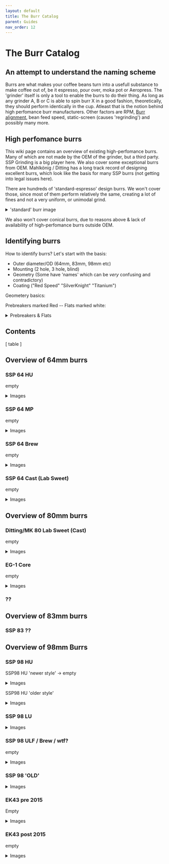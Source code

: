 ```yaml
---
layout: default
title: The Burr Catalog
parent: Guides
nav_order: 12
---
```


# The Burr Catalog
## An attempt to understand the naming scheme

Burrs are what makes your coffee beans turn into a usefull substance to make coffee out of, be it espresso, pour over, moka pot or Aeropress. The 'grinder' itself is only a tool to enable the burrs to do their thing. As long as any grinder A, B or C is able to spin burr X in a good fashion, theoretically, they should perform identically in the cup. Atleast that is the notion behind high perfomance burr manufacturers. Other factors are RPM, [Burr alignment](#link), bean feed speed, static-screen (causes 'regrinding') and possibly many more.

## High perfomance burrs

This wiki page contains an overview of existing high-perfomance burrs. Many of which are not made by the OEM of the grinder, but a third party. SSP Grinding is a big player here. We also cover some exceptional burrs from OEM. Mahlkönig / Ditting has a long track record of designing excellent burrs, which look like the basis for many SSP burrs (not getting into legal issues here).

There are hundreds of 'standard-espresso' design burrs. We won't cover those, since most of them perform relatively the same, creating a lot of fines and not a very uniform, or unimodal grind.

<details>
<summary>'standard' burr image</summary>

![Image of a standard Italmill burr](../images/Burr_catalog/standard_burr_italmill.png)
_"Standard espresso burr" - this one is from ItalMill (DF64 stock)_

</details>

We also won't cover conical burrs, due to reasons above & lack of availability of high-perfomance burrs outside OEM.

## Identifying burrs

How to identify burrs? Let's start with the basis:

- Outer diameter/OD (64mm, 83mm, 98mm etc)
- Mounting (2 hole, 3 hole, blind)
- Geometry (Some have 'names' which can be _very_ confusing and contradictory)
- Coating ("Red Speed" "SilverKnight" "Titanium") 

Geometery basics:

Prebreakers marked Red -- Flats marked white:
<details>
<summary>Prebreakers & Flats</summary>

![Image pointing out prebreakers](../images/Burr_catalog/prebreaker_flat.jpg)
_Prebreakers & flats on a standard EK43 98mm burr_

</details>

## Contents

[ table ] 


## Overview of 64mm burrs

### SSP 64 HU
empty
<details>
<summary>Images</summary>

![Image of <>](../images/Burr_catalog/
![Image of <>](../images/Burr_catalog/
![Image of <>](../images/Burr_catalog/

</details>

### SSP 64 MP
empty
<details>
<summary>Images</summary>

![Image of <>](../images/Burr_catalog/
![Image of <>](../images/Burr_catalog/
![Image of <>](../images/Burr_catalog/

</details>

### SSP 64 Brew
empty
<details>
<summary>Images</summary>

![Image of <>](../images/Burr_catalog/
![Image of <>](../images/Burr_catalog/
![Image of <>](../images/Burr_catalog/

</details>

### SSP 64 Cast (Lab Sweet)
empty
<details>
<summary>Images</summary>

![Image of <>](../images/Burr_catalog/
![Image of <>](../images/Burr_catalog/
![Image of <>](../images/Burr_catalog/

</details>

## Overview of 80mm burrs
### Ditting/MK 80 Lab Sweet (Cast)
empty
<details>
<summary>Images</summary>

![Image of <>](../images/Burr_catalog/
![Image of <>](../images/Burr_catalog/
![Image of <>](../images/Burr_catalog/

</details>

### EG-1 Core 
empty
<details>
<summary>Images</summary>

![Image of <>](../images/Burr_catalog/
![Image of <>](../images/Burr_catalog/
![Image of <>](../images/Burr_catalog/

</details>

### ??

## Overview of 83mm burrs
###  SSP 83 ??

## Overview of 98mm Burrs
### SSP 98 HU
SSP98 HU 'newer style' -> empty

<details>
<summary>Images</summary>

![Image of SSP 98 HU](../images/Burr_catalog/
![Image of SSP 98 HU](../images/Burr_catalog/
![Image of SSP 98 HU](../images/Burr_catalog/

</details>

SSP98 HU 'older style'
<details>
 <summary>Images</summary>

![Image of SSP 98 HU](../images/Burr_catalog/SSP98HU_FRONT.JPG)
![Image of SSP 98 HU](../images/Burr_catalog/SSP98HU_SIDE.JPG)
![Image of SSP 98 HU](../images/Burr_catalog/SSP98LUvHU.jpg)

_LU vs HU outer edge_
</details>


### SSP 98 LU
<details>
<summary>Images</summary>

![Image of SSP 98 LU](../images/Burr_catalog/SSP98LU_FRONT.jpg)
![Image of SSP 98 LU](../images/Burr_catalog/SSP98LU_SIDE.JPG)

</details>

### SSP 98 ULF / Brew / wtf?
empty
<details>
<summary>Images</summary>

![Image of SSP 98 ULF](../images/Burr_catalog/
![Image of SSP 98 ULF](../images/Burr_catalog/
![Image of SSP 98 ULF](../images/Burr_catalog/

</details>

### SSP 98 'OLD' 
<details>
<summary>Images</summary>

A burr that was made before the 98 LU/HU split. Basically a 98HU with LU prebreakers. 
![Image of SSP 98 OLD](../images/Burr_catalog/SSP98OLD.JPG)

</details>

### EK43 pre 2015
Empty
<details>
<summary>Images</summary>

![Image of(../images/Burr_catalog/
![Image of EK43OLD](../images/Burr_catalog/
![Image of EK43OLD](../images/Burr_catalog/

</details>

### EK43 post 2015
empty
<details>
<summary>Images</summary>

![Image of EK43NEW](../images/Burr_catalog/
![Image of EK43NEW](../images/Burr_catalog/
![Image of EK43NEW](../images/Burr_catalog/

</details>


